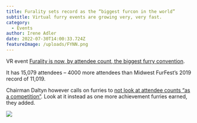 ```yaml
---
title: Furality sets record as the “biggest furcon in the world”
subtitle: Virtual furry events are growing very, very fast.
category:
  - Events
author: Irene Adler
date: 2022-07-30T14:00:33.724Z
featureImage: /uploads/FYNN.png
---
```

VR event [Furality is now, by attendee count, the biggest furry convention](https://twitter.com/ScarTheFurry/status/1539325982116663297).

It has 15,079 attendees – 4000 more attendees than Midwest FurFest’s 2019 record of 11,019.

Chairman Daltyn however calls on furries to [not look at attendee counts “as a competition”](https://twitter.com/DaltynWolf/status/1540490749317447680?s=20&t=l6pfCZbGEAjHh6KWLKUhXg). Look at it instead as one more achievement furries earned, they added.



![](/uploads/fl.png)